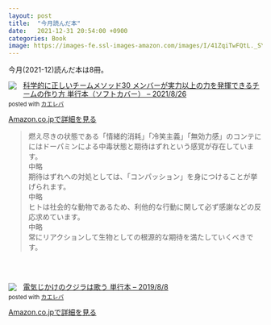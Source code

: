 ```yaml
---
layout: post
title:  "今月読んだ本"
date:   2021-12-31 20:54:00 +0900
categories: Book
image: https://images-fe.ssl-images-amazon.com/images/I/41ZqiTwFQtL._SY291_BO1,204,203,200_QL40_ML2_.jpg
---
```

今月(2021-12)読んだ本は8冊。<br>


<div class="krb-amzlt-box" style="margin-bottom:0px;"><div class="krb-amzlt-image" style="float:left;margin:0px 12px 1px 0px;"><a href="https://www.amazon.co.jp/dp/4798169757?&linkCode=li2&tag=peipeipe-22&linkId=3acf19b0d11a19a75435747d1565b128&language=ja_JP&ref_=as_li_ss_il" target="_blank" rel="nofollow" rel="nofollow"><img border="0" src="//ws-fe.amazon-adsystem.com/widgets/q?_encoding=UTF8&ASIN=4798169757&Format= _SL250_&ID=AsinImage&MarketPlace=JP&ServiceVersion=20070822&WS=1&tag=peipeipe-22&language=ja_JP" ></a><img src="https://ir-jp.amazon-adsystem.com/e/ir?t=peipeipe-22&language=ja_JP&l=li2&o=9&a=4798169757" width="1" height="1" border="0" alt="" style="border:none !important; margin:0px !important;" /></div><div class="krb-amzlt-info" style="line-height:120%; margin-bottom: 10px"><div class="krb-amzlt-name" style="margin-bottom:10px;line-height:120%"><a href="https://www.amazon.co.jp/dp/4798169757?&linkCode=li2&tag=peipeipe-22&linkId=3acf19b0d11a19a75435747d1565b128&language=ja_JP&ref_=as_li_ss_il" name="amazletlink" target="_blank" rel="nofollow" rel="nofollow">科学的に正しいチームメソッド30 メンバーが実力以上の力を発揮できるチームの作り方 単行本（ソフトカバー） – 2021/8/26</a><div class="krb-amzlt-powered-date" style="font-size:80%;margin-top:5px;line-height:120%">posted with <a href="https://kaereba.com/wind/" title="amazlet" target="_blank" rel="nofollow" rel="nofollow">カエレバ</a></div></div><div class="krb-amzlt-detail"></div><div class="krb-amzlt-sub-info" style="float: left;"><div class="krb-amzlt-link" style="margin-top: 5px"><a href="https://www.amazon.co.jp/dp/4798169757?&linkCode=li2&tag=peipeipe-22&linkId=3acf19b0d11a19a75435747d1565b128&language=ja_JP&ref_=as_li_ss_il" name="amazletlink" target="_blank" rel="nofollow" rel="nofollow">Amazon.co.jpで詳細を見る</a></div></div></div><div class="krb-amzlt-footer" style="clear: left"></div></div>

<blockquote>
燃え尽きの状態である「情緒的消耗」「冷笑主義」「無効力感」のコンテににはドーパミンによる中毒状態と期待はずれという感覚が存在しています。
<br/>中略<br/>
期待はずれへの対処としては、「コンパッション」を身につけることが挙げられます。
<br/>中略<br/>
ヒトは社会的な動物であるため、利他的な行動に関して必ず感謝などの反応求めています。
<br/>中略<br/>
常にリアクションして生物としての根源的な期待を満たしていくべきです。
</blockquote>

<br/><br/>
<div class="krb-amzlt-box" style="margin-bottom:0px;"><div class="krb-amzlt-image" style="float:left;margin:0px 12px 1px 0px;"><a href="https://www.amazon.co.jp/dp/406516818X?&linkCode=li2&tag=peipeipe-22&linkId=6cb4c19cbd5ae65174c3366e1016a99f&language=ja_JP&ref_=as_li_ss_il" target="_blank" rel="nofollow" rel="nofollow"><img border="0" src="//ws-fe.amazon-adsystem.com/widgets/q?_encoding=UTF8&ASIN=406516818X&Format= _SL250_&ID=AsinImage&MarketPlace=JP&ServiceVersion=20070822&WS=1&tag=peipeipe-22&language=ja_JP" ></a><img src="https://ir-jp.amazon-adsystem.com/e/ir?t=peipeipe-22&language=ja_JP&l=li2&o=9&a=406516818X" width="1" height="1" border="0" alt="" style="border:none !important; margin:0px !important;" /></div><div class="krb-amzlt-info" style="line-height:120%; margin-bottom: 10px"><div class="krb-amzlt-name" style="margin-bottom:10px;line-height:120%"><a href="https://www.amazon.co.jp/dp/406516818X?&linkCode=li2&tag=peipeipe-22&linkId=6cb4c19cbd5ae65174c3366e1016a99f&language=ja_JP&ref_=as_li_ss_il" name="amazletlink" target="_blank" rel="nofollow" rel="nofollow">電気じかけのクジラは歌う 単行本 – 2019/8/8</a><div class="krb-amzlt-powered-date" style="font-size:80%;margin-top:5px;line-height:120%">posted with <a href="https://kaereba.com/wind/" title="amazlet" target="_blank" rel="nofollow" rel="nofollow">カエレバ</a></div></div><div class="krb-amzlt-detail"></div><div class="krb-amzlt-sub-info" style="float: left;"><div class="krb-amzlt-link" style="margin-top: 5px"><a href="https://www.amazon.co.jp/dp/406516818X?&linkCode=li2&tag=peipeipe-22&linkId=6cb4c19cbd5ae65174c3366e1016a99f&language=ja_JP&ref_=as_li_ss_il" name="amazletlink" target="_blank" rel="nofollow" rel="nofollow">Amazon.co.jpで詳細を見る</a></div></div></div><div class="krb-amzlt-footer" style="clear: left"></div></div>